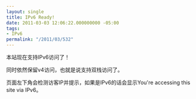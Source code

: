 ```yaml
---
layout: single
title: IPv6 Ready!
date: 2011-03-03 12:06:22.000000000 -05:00
tags:
- IPv6
permalink: "/2011/03/532"
---
```

本站现在支持IPv6访问了！

同时依然保留v4访问，也就是说支持双栈访问了。

页面左下角会检测访客IP并提示，如果是IPv6的话会显示You're accessing this site via IPv6。

